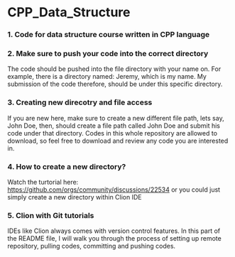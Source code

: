 # CPP_Data_Structure
<h3>1. Code for data structure course written in CPP language</h3>
<h3>2. Make sure to push your code into the correct directory</h3>
<p>The code should be pushed into the file directory with your name on. For example, there is a directory named: Jeremy, which is my name. My submission of the code therefore, should be under this specific directory.</p>
<h3>3. Creating new direcotry and file access</h3>
<p>If you are new here, make sure to create a new different file path, lets say, John Doe, then, should create a file path called John Doe and submit his code under that directory.
Codes in this whole repository are allowed to download, so feel free to download and review any code you are interested in.
</p>
<h3>4. How to create a new directory?</h3>
<p>Watch the turtorial here: <a href>https://github.com/orgs/community/discussions/22534</a> or you could just simply create a new directory within Clion IDE</p>
<h3>5. Clion with Git tutorials</h3>
<p>IDEs like Clion always comes with version control features. In this part of the README file, I will walk you through the process of setting up remote repository, pulling codes, committing and pushing codes.</p>
